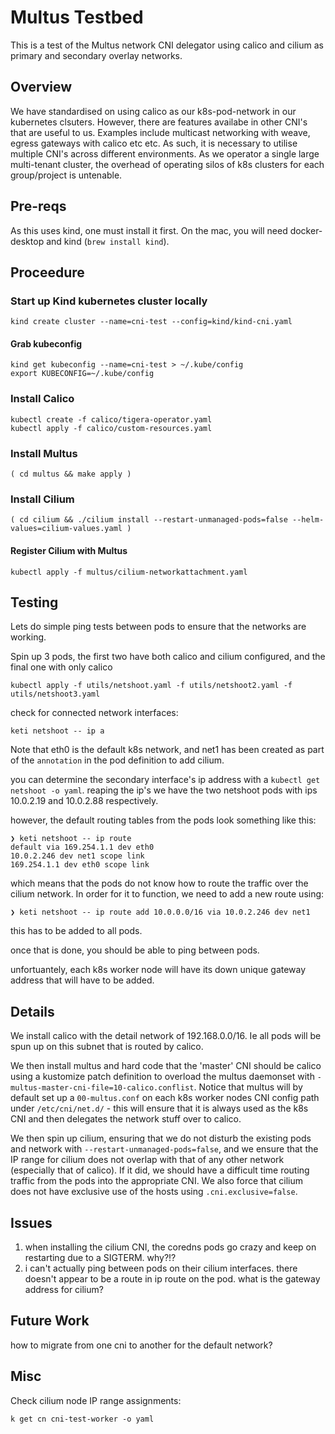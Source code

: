 # Multus Testbed

This is a test of the Multus network CNI delegator using calico and cilium as primary and secondary overlay networks.

## Overview

We have standardised on using calico as our k8s-pod-network in our kubernetes clsuters. However, there are features availabe in other CNI's that are useful to us. Examples include multicast networking with weave, egress gateways with calico etc etc. As such, it is necessary to utilise multiple CNI's across different environments. As we operator a single large multi-tenant cluster, the overhead of operating silos of k8s clusters for each group/project is untenable.

## Pre-reqs

As this uses kind, one must install it first. On the mac, you will need docker-desktop and kind (`brew install kind`).

## Proceedure

### Start up Kind kubernetes cluster locally

```
kind create cluster --name=cni-test --config=kind/kind-cni.yaml
```

#### Grab kubeconfig

```
kind get kubeconfig --name=cni-test > ~/.kube/config
export KUBECONFIG=~/.kube/config
```

### Install Calico

```
kubectl create -f calico/tigera-operator.yaml 
kubectl apply -f calico/custom-resources.yaml
```

### Install Multus

```
( cd multus && make apply )
```

### Install Cilium

```
( cd cilium && ./cilium install --restart-unmanaged-pods=false --helm-values=cilium-values.yaml )
```

#### Register Cilium with Multus

```
kubectl apply -f multus/cilium-networkattachment.yaml
```


## Testing

Lets do simple ping tests between pods to ensure that the networks are working.

Spin up 3 pods, the first two have both calico and cilium configured, and the final one with only calico

```
kubectl apply -f utils/netshoot.yaml -f utils/netshoot2.yaml -f utils/netshoot3.yaml
```

check for connected network interfaces:

```
keti netshoot -- ip a
```

Note that eth0 is the default k8s network, and net1 has been created as part of the `annotation` in the pod definition to add cilium.

you can determine the secondary interface's ip address with a `kubectl get netshoot -o yaml`. reaping the ip's we have the two netshoot pods with ips 10.0.2.19 and 10.0.2.88 respectively.

however, the default routing tables from the pods look something like this:

```
❯ keti netshoot -- ip route
default via 169.254.1.1 dev eth0
10.0.2.246 dev net1 scope link
169.254.1.1 dev eth0 scope link
```

which means that the pods do not know how to route the traffic over the cilium network. In order for it to function, we need to add a new route using:

```
❯ keti netshoot -- ip route add 10.0.0.0/16 via 10.0.2.246 dev net1
```

this has to be added to all pods.

once that is done, you should be able to ping between pods.

unfortuantely, each k8s worker node will have its down unique gateway address that will have to be added.




## Details

We install calico with the detail network of 192.168.0.0/16. Ie all pods will be spun up on this subnet that is routed by calico.

We then install multus and hard code that the 'master' CNI should be calico using a kustomize patch definition to overload the multus daemonset with `-multus-master-cni-file=10-calico.conflist`. Notice that multus will by default set up a `00-multus.conf` on each k8s worker nodes CNI config path under `/etc/cni/net.d/` - this will ensure that it is always used as the k8s CNI and then delegates the network stuff over to calico.

We then spin up cilium, ensuring that we do not disturb the existing pods and network with `--restart-unmanaged-pods=false`, and we ensure that the IP range for cilium does not overlap with that of any other network (especially that of calico). If it did, we should have a difficult time routing traffic from the pods into the appropriate CNI. We also force that cilium does not have exclusive use of the hosts using `.cni.exclusive=false`.


## Issues

1. when installing the cilium CNI, the coredns pods go crazy and keep on restarting due to a SIGTERM. why?!?
2. i can't actually ping between pods on their cilium interfaces. there doesn't appear to be a route in ip route on the pod. what is the gateway address for cilium?


## Future Work

how to migrate from one cni to another for the default network? 



## Misc

Check cilium node IP range assignments:

```
k get cn cni-test-worker -o yaml
``` 
